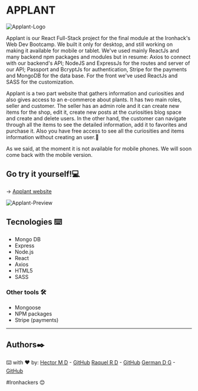 # APPLANT
![Applant-Logo](https://i.ibb.co/bHhxGL9/logo-applant-verde.png)

Applant is our React Full-Stack project for the final module at the Ironhack's Web Dev Bootcamp. We built it only for desktop, and still working on making it available for mobile or tablet. We've used mainly ReactJs and many backend npm packages and modules but in resume: Axios to connect with our backend's API; NodeJS and ExpressJs for the routes and server of our API; Passport and BcryptJs for authentication, Stripe for the payments and MongoDB for the data base. For the front we've used ReactJs and SASS for the customization. 

Applant is a two part website that gathers information and curiosities and also gives access to an e-commerce about plants. It has two main roles, seller and customer. The seller has an admin role and it can create new items for the shop, edit it, create new posts at the curiosities blog space and create and delete users. In the other hand, the customer can navigate through all the items to see the detailed information, add it to favorites and purchase it. Also you have free access to see all the curiosities and items information without creating an user.🌱

As we said, at the moment it is not available for mobile phones. We will soon come back with the mobile version.

  
## Go try it yourself!💻

→ [Applant website](https://applant.herokuapp.com/)

![Applant-Preview](https://i.ibb.co/Dk5XMXX/Captura-de-pantalla-2021-05-21-a-las-12-03-17.png)

## Tecnologies ⌨️
- Mongo DB
- Express
- Node.js
- React
- Axios
- HTML5
- SASS

### Other tools 🛠️
- Mongoose
- NPM packages
- Stripe (payments)

---
## Authors✒️
⌨️ with ❤️ by:
 [Hector M D](https://www.linkedin.com/in/hector-md/) - [GitHub](https://github.com/Thornnk)
 [Raquel R D](https://www.linkedin.com/in/raquel-rodriguez-diaz/) - [GitHub](https://github.com/srtamaciel)
 [German D G](https://www.linkedin.com/in/germandelgadogarcia/) - [GitHub](https://github.com/GermanDG6)
 
 #Ironhackers 😊
